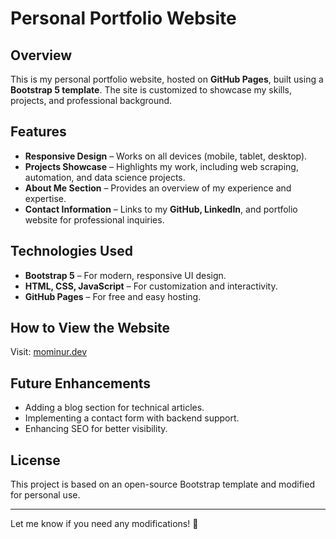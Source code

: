# Personal Portfolio Website

## Overview

This is my personal portfolio website, hosted on **GitHub Pages**, built using a **Bootstrap 5 template**. The site is customized to showcase my skills, projects, and professional background.

## Features

- **Responsive Design** – Works on all devices (mobile, tablet, desktop).  
- **Projects Showcase** – Highlights my work, including web scraping, automation, and data science projects.  
- **About Me Section** – Provides an overview of my experience and expertise.  
- **Contact Information** – Links to my **GitHub, LinkedIn**, and portfolio website for professional inquiries.  

## Technologies Used

- **Bootstrap 5** – For modern, responsive UI design.  
- **HTML, CSS, JavaScript** – For customization and interactivity.  
- **GitHub Pages** – For free and easy hosting.  

## How to View the Website  

Visit: [mominur.dev](https://mominur.dev)  

## Future Enhancements  

- Adding a blog section for technical articles.  
- Implementing a contact form with backend support.  
- Enhancing SEO for better visibility.  

## License  

This project is based on an open-source Bootstrap template and modified for personal use.  

---

Let me know if you need any modifications! 🚀

